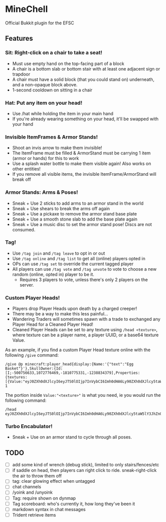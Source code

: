 # MineChell
Official Bukkit plugin for the EFSC

## Features

### Sit: Right-click on a chair to take a seat!
- Must use empty hand on the top-facing part of a block
- A chair is a bottom slab or bottom stair with at least one adjacent sign or trapdoor
- A chair must have a solid block (that you could stand on) underneath, and a non-opaque block above.
- 1-second cooldown on sitting in a chair
### Hat: Put any item on your head!
- Use /hat while holding the item in your main hand
- If you're already wearing something on your head, it'll be swapped with your hand
### Invisible ItemFrames & Armor Stands!
- Shoot an invis arrow to make them invisible!
- The ItemFrame must be filled & ArmorStand must be carrying 1 item (armor or hands) for this to work
- Use a splash water bottle to make them visible again! Also works on other entities!
- If you remove all visible items, the invisible ItemFrame/ArmorStand will break off
### Armor Stands: Arms & Poses!
- Sneak + Use 2 sticks to add arms to an armor stand in the world
- Sneak + Use shears to break the arms off again
- Sneak + Use a pickaxe to remove the armor stand base plate
- Sneak + Use a smooth stone slab to add the base plate again
- Sneak + Use a music disc to set the armor stand pose! Discs are not consumed.
### Tag!
- Use `/tag join` and `/tag leave` to opt in or out
- Use `/tag online` and `/tag list` to get all (online) players opted in
- OPs can use `/tag set` to override the current tagged player
- All players can use `/tag vote` and `/tag unvote` to vote to choose a new random (online, opted in) player to be it.
    - Requires 3 players to vote, unless there's only 2 players on the server.
### Custom Player Heads!
- Players drop Player Heads upon death by a charged creeper!
- There may be a way to make this less painful...
- Wandering Traders will sometimes spawn with a trade to exchanged any Player Head for a Cleaned Player Head!
- Cleaned Player Heads can be set to any texture using `/head <texture>`, where texture can be a player name, a player UUID, or a base64 texture Value.

As an example, if you find a custom Player Head texture online with the following `/give` command:
```
/give @p minecraft:player_head{display:{Name:'{"text":"Egg Basket"}'},SkullOwner:{Id:[I;-500756633,1072776469,-1810775331,-1238834379],Properties:{textures:[{Value:"eyJ0ZXh0dXJlcyI6eyJTS0lOIjp7InVybCI6Imh0dHA6Ly90ZXh0dXJlcy5taW5lY3JhZnQubmV0L3RleHR1cmUvYzE2ZDdiMjMyYjhkN2M3MWIxZDRlOTk3YzJkMWEyNGVjOTk3ODc4MWU1OTdmYTI1MWExMGFmNTUxZTBmMjRmNyJ9fX0="}]}}} 1
```
The portion inside `Value:"<texture>"` is what you need, ie you would run the following command:
```
/head eyJ0ZXh0dXJlcyI6eyJTS0lOIjp7InVybCI6Imh0dHA6Ly90ZXh0dXJlcy5taW5lY3JhZnQubmV0L3RleHR1cmUvYzE2ZDdiMjMyYjhkN2M3MWIxZDRlOTk3YzJkMWEyNGVjOTk3ODc4MWU1OTdmYTI1MWExMGFmNTUxZTBmMjRmNyJ9fX0=
```

### Turbo Encabulator!
- Sneak + Use on an armor stand to cycle through all poses.

## TODO
- [ ] add some kind of wrench (debug stick), limited to only stairs/fences/etc
- [ ] if saddle on head, then players can right click to ride. sneak-right-click the air to throw them off
- [ ] tag: clear glowing effect when untagged
- [ ] chat channels
- [ ] /yoink and /unyoink
- [ ] Tag: require shown on dynmap
- [ ] Tag scoreboard: who's currently it, how long they've been it
- [ ] markdown syntax in chat messages
- [ ] Trident retrieve items
